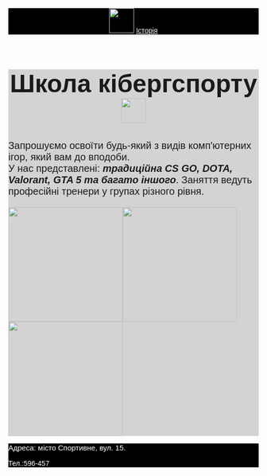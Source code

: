 <html>
<body style="font-family:sans-serif">
    <title>Школа бойових мистецтв</title>
    <header style="background-color:black;">
        <img src="https://media.istockphoto.com/id/1305685584/uk/%D0%B2%D0%B5%D0%BA%D1%82%D0%BE%D1%80%D0%BD%D1%96-%D0%B7%D0%BE%D0%B1%D1%80%D0%B0%D0%B6%D0%B5%D0%BD%D0%BD%D1%8F/%D0%B2%D1%96%D0%BD%D1%82%D0%B0%D0%B6%D0%BD%D0%B8%D0%B9-%D0%B3%D0%B5%D0%B9%D0%BC%D0%BF%D0%B0%D0%B4-%D0%BD%D0%B0-%D0%BF%D1%80%D0%BE%D0%B7%D0%BE%D1%80%D0%BE%D0%BC%D1%83-%D1%82%D0%BB%D1%96-%D0%BF%D1%96%D0%BA%D1%81%D0%B5%D0%BB%D1%8C%D0%BD%D0%B8%D0%B9-%D1%81%D1%82%D0%B8%D0%BB%D1%8C-%D0%B4%D0%B6%D0%BE%D0%B9%D1%81%D1%82%D0%B8%D0%BA-%D0%B2%D0%B5%D0%BA%D1%82%D0%BE%D1%80%D0%BD%D0%BE%D1%97.jpg?s=612x612&w=0&k=20&c=KSvfbvg3jA-UhbkeCj2eH7nVK72hJumsfKhwyXv0hQE=" height="50px"/>
        <a href="https://weplayholding.com/uk/blog/istoriia-kibersportu-z-chogo-vse-pochinalosia/" style="color:white">Історія</a>
    </header>
    <main style="background-color:lightgray">
        <h1 style="font-size:50px;background-color:lightgray; text-align:center">Школа кібергспорту<br/>
        <img src="https://media.istockphoto.com/id/1305685584/uk/%D0%B2%D0%B5%D0%BA%D1%82%D0%BE%D1%80%D0%BD%D1%96-%D0%B7%D0%BE%D0%B1%D1%80%D0%B0%D0%B6%D0%B5%D0%BD%D0%BD%D1%8F/%D0%B2%D1%96%D0%BD%D1%82%D0%B0%D0%B6%D0%BD%D0%B8%D0%B9-%D0%B3%D0%B5%D0%B9%D0%BC%D0%BF%D0%B0%D0%B4-%D0%BD%D0%B0-%D0%BF%D1%80%D0%BE%D0%B7%D0%BE%D1%80%D0%BE%D0%BC%D1%83-%D1%82%D0%BB%D1%96-%D0%BF%D1%96%D0%BA%D1%81%D0%B5%D0%BB%D1%8C%D0%BD%D0%B8%D0%B9-%D1%81%D1%82%D0%B8%D0%BB%D1%8C-%D0%B4%D0%B6%D0%BE%D0%B9%D1%81%D1%82%D0%B8%D0%BA-%D0%B2%D0%B5%D0%BA%D1%82%D0%BE%D1%80%D0%BD%D0%BE%D1%97.jpg?s=612x612&w=0&k=20&c=KSvfbvg3jA-UhbkeCj2eH7nVK72hJumsfKhwyXv0hQE="height="50px"/></h1>
        <p style="font-size:20px">Запрошуємо освоїти будь-який з видів комп'ютерних ігор, який вам до вподоби. <br/>У нас представлені: <b><i>традиційна CS GO, DOTA, Valorant, GTA 5 та багато іншого</i></b>. Заняття ведуть професійні тренери у групах різного рівня.</p>
        <img src="https://i.blogs.es/1e6f93/counter-strike/1366_2000.jpeg"height="230px";/><img src="https://i.pinimg.com/originals/8a/8b/50/8a8b50da2bc4afa933718061fe291520.jpg" height="230px";/><img src="https://seeklogo.com/images/V/valorant-logo-FAB2CA0E55-seeklogo.com.png" height="230px";/>
    </main>
    <footer style="background-color:black;color:white;">
        <p style="font-size:15px"> Адреса: місто Спортивне, вул. 15.</p>
        <p>Тел.:596-457</p>
    </footer>
</body>
</html>
